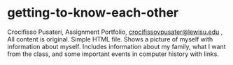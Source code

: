 # getting-to-know-each-other
Crocifisso Pusateri, 
Assignment Portfolio, 
crocifissovpusater@lewisu.edu , 
All content is original. 
Simple HTML file. Shows a picture of myself with information about myself. Includes information about my family, what I want from the class, and some important events in computer history with links.
